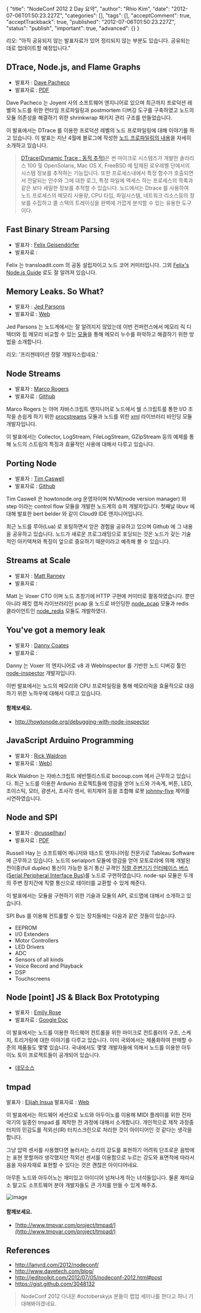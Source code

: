 {
    "title": "NodeConf 2012 2 Day 요약",
    "author": "Rhio Kim",
    "date": "2012-07-06T01:50:23.227Z",
    "categories": [],
    "tags": [],
    "acceptComment": true,
    "acceptTrackback": true,
    "published": "2012-07-06T01:50:23.227Z",
    "status": "publish",
    "important": true,
    "advanced": {}
}

리오: "아직 공유되지 않는 발표자료가 있어 정리되지 않는 부분도 있습니다.
공유되는 데로 업데이트할 예정입니다."

## DTrace, Node.js, and Flame Graphs
* 발표자 : [Dave Pacheco](https://twitter.com/#!/dapsays)
* 발표자료 : [PDF](http://dtrace.org/blogs/dap/files/2012/07/nodeconf.pdf)

Dave Pacheco 는 Joyent 사의 소프트웨어 엔지니어로 있으며 최근까지 프로덕션 레벨의 노드를 위한 런타임 프로파일링과 postmortem 디버깅 도구를 구축하였고 노드의 모듈 의존성을 해결하기 위한 shrinkwrap 패키지 관리 구조를 만들었습니다.

이 발표에서는 DTrace 를 이용한 프로덕션 레벨의 노드 프로파일링에 대해 이야기를 하고 있습니다.  이 발표는 지난 4월에 블로그에 작성한 [노드 프로파일링의 내용](http://dtrace.org/blogs/dap/2012/04/25/profiling-node-js/)을 자세히 소개하고 있습니다.

>[DTrace(Dynamic Trace : 동적 추적)](http://en.wikipedia.org/wiki/DTrace)은 썬 마이크로 시스템즈가 개발한 솔라리스 100 및 OpenSolaris, Mac OS X, FreeBSD 에 탑재된 로우레벨 단에서의 시스템 정보를 추적하는 기능입니다. 또한 프로세스내에서 특정 함수가 호출되면서 전달되는 인수와 그에 대한 로그, 특정 파일에 액세스 하는 프로세스의 목록과 같은 보다 세밀한 정보를 추적할 수 있습니다. 노드에서는 Dtrace 를 사용하여 노드 프로세스의 메모리 사용량, CPU 타임, 파일시스템, 네트워크 리소스등의 정보를 수집하고 콜 스택의 트레이싱을 완벽에 가깝게 분석할 수 있는 유용한 도구이다.

## Fast Binary Stream Parsing
* 발표자 : [Felix Geisendörfer](http://twitter.com/felixge)
* 발표자료 : 

Felix 는 transloadit.com 의 공동 설립자이고 노드 코어 커미터입니다. 그외 [Felix's Node.js Guide](http://nodeguide.com/index.html) 로도 잘 알려져 있습니다.

## Memory Leaks. So What?
* 발표자 : [Jed Parsons](https://twitter.com/#!/drainmice)
* 발표자료 : [Web](http://jedp.github.com/node-memwatch-demo/)

Jed Parsons 는 노드계에서는 잘 알려지지 않았는데 이번 컨퍼런스에서 메모리 릭 디텍터와 힙 메모리 비교할 수 있는 [모듈](https://github.com/lloyd/node-memwatch)을 통해 메모리 누수를 파악하고 해결하기 위한 방법을 소개합니다.

리오: '프리젠테이션 정말 개발자스럽네요.'

## Node Streams
* 발표자 : [Marco Rogers](https://twitter.com/#!/polotek)
* 발표자료 : [Github](https://github.com/polotek/nodeconf-2012-streams-talk)

Marco Rogers 는 야머 자바스크립트 엔지니어로 노드에서 쉘 스크립트를 통한 I/O 조작을 손쉽게 하기 위한 [procstreams](https://github.com/polotek/procstreams) 모듈과 노드를 위한 [xml](https://github.com/polotek/libxmljs) 라이브러리 바인딩 모듈 개발자입니다. 

이 발표에서는 Collector, LogStream, FileLogStream, GZipStream 등의 예제를 통해 노드의 스트림의 특징과 효율적인 사용에 대해서 다루고 있습니다. 

## Porting Node
* 발표자 : [Tim Caswell](http://twitter.com/creationix)
* 발표자료 : [Github](https://github.com/creationix/nodeconf2012)

Tim Caswell 은 howtonode.org 운영자이며 NVM(node version manager) 와 step 이라는 control flow 모듈을 개발한 노드계의 슈퍼 개발자입니다. 첫째날 libuv 에 대해 발표한 bert belder 와 같이 Cloud9 IDE 엔지니어입니다.

최근 노드를 루아(Lua) 로 포팅하면서 얻은 경험을 공유하고 있으며 Github 에 그 내용을 공유하고 있습니다. 노드가 새로운 프로그래밍으로 포딩되는 것은 노드가 갖는 기술적인 아키텍쳐와 특징이 앞으로 중요하기 때문이라고 예측해 볼 수 있습니다.

## Streams at Scale
* 발표자 : [Matt Ranney](http://twitter.com/mranney)
* 발표자료 :

Matt 는 Voxer CTO 이며 노드 초창기에 HTTP 구현에 커미터로 활동하였습니다.  뿐만아니라 패킷 캡쳐 라이브러리인 pcap 을 노드로 바인딩한 [node_pcap](https://github.com/mranney/node_pcap) 모듈과 redis 클라이언트인 [node_redis](https://github.com/mranney/node_redis) 모듈도 개발하였다.

## You've got a memory leak
* 발표자 : [Danny Coates](http://twitter.com/antiserf)
* 발표자료 :

Danny 는 Voxer 의 엔지니어로 v8 과 WebInspector 를 기반한 노드 디버깅 툴인 [node-inspector](https://github.com/dannycoates/node-inspector) 개발자입니다. 

이번 발표에서는 노드의 메모리와 CPU 프로파일링을 통해 메모리릭을 효율적으로 대응하기 위한 노하우에 대해서 다루고 있습니다.

#### 함께보세요.
* http://howtonode.org/debugging-with-node-inspector

## JavaScript Arduino Programming
* 발표자 : [Rick Waldron](http://)
* 발표자료 : [Web](https://dl.dropbox.com/u/3531958/nodeconf/index.html#/)]

Rick Waldron 는 자바스크립트 에반젤리스트로 bocoup.com 에서 근무하고 있습니다. 최근 노드를 이용한 Ardunio 프로젝트들에 영감을 얻어 노드와 가속계, 버튼, LED, 조이스틱, 모터, 광센서, 조사각 센서, 위치제어 등을 조합해 로봇 [johnny-five](http://www.johnny-five.com/) 제어를 시연하였습니다.

## Node and SPI
* 발표자 : [@russellhay](http://twitter.com/russellhay)]
* 발표자료 : [PDF](https://www.dropbox.com/s/ff2k39ul5bs29e2/Node%20and%20SPI%20%28nodeconf2012%29.pdf)

Russell Hay 는 소프트웨어 메니저와 테스트 엔지니어링 전문가로 Tableau Software 에 근무하고 있습니다. 노드의 serialport 모듈에 영감을 얻어 모토로라에 의해 개발된 전이중(full duplex) 통신이 가능한 동기 통신 규격인 [직렬 주변기기 인터페이스 버스(Serial Peripheral Interface Bus)](http://ko.wikipedia.org/wiki/%EC%A7%81%EB%A0%AC_%EC%A3%BC%EB%B3%80%EA%B8%B0%EA%B8%B0_%EC%9D%B8%ED%84%B0%ED%8E%98%EC%9D%B4%EC%8A%A4_%EB%B2%84%EC%8A%A4)를 노드로 구현하였습니다. node-spi 모듈은 두개의 주변 장치간에 직렬 통신으로 테이터를 교환할 수 있게 해준다.

이 발표에서는 모듈을 구현하기 위한 기술과 모듈의 API, 로드맵에 대해서 소개하고 있습니다.

SPI Bus 를 이용해 컨트롤할 수 있는 장치들에는 다음과 같은 것들이 있습니다.

* EEPROM
* I/O Extenders
* Motor Controllers
* LED Drivers
* ADC
* Sensors of all kinds
* Voice Record and Playback
* DSP
* Touchscreens

## Node [point] JS & Black Box Prototyping
* 발표자 : [Emily Rose](http://twitter.com/nexxylove)
* 발표자료 : [Google Doc](https://docs.google.com/presentation/d/1m1MiyNffoqeYQMLrtqnY990kJdfaPKhtyEXh5MQ6rC0/edit?pli=1#slide=id.g14c70e36_0_0)

이 발표에서는 노드를 이용한 하드웨어 컨트롤을 위한 마이크로 컨트롤러의 구조, 스케치, 트리거링에 대한 이야기를 다루고 있습니다. 이미 국외에서는 제품화하여 판매할 수준의 제품들도 몇몇 있습니다. 국내에서도 몇몇 개발자들에 의해서 노드를 이용한 아두이노 토이 프로젝트들이 공개되어 있습니다.

* [데모소스](https://github.com/nexxy/orobos-vine)

## tmpad
발표자 : [Elijah Insua](http://twitter.com/tmpvar)
발표자료 : [Web](http://tmpvar.com/nodeconf-2012/assets/fallback/index.html)

이 발표에서는 하드웨어 세션으로 노드와 아두이노를 이용해 MIDI 플레이를 위한 전자 악기의 일종인 tmpad 를 제작한 전 과정에 대해서 소개합니다.  개인적으로 제작 과정중 터치의 민감도를 적외선(IR) 터치스크린으로 처리한 것이 아이디어인 것 같다는 생각을 합니다.

그냥 압력 센서를 사용했다면 눌러서는 소리의 강도를 표현하기 어려워 단조로운 음밖에는 표현 못할꺼라 생각했지만 적외선 센서를 이용함으로 누르는 강도와 표면적에 따라서 음을 자유자재로 표현할 수 있다는 것은 괜찮은 아이디어네요.

아무튼 노드와 아두이노는 재미있고 아이디어 넘쳐나게 하는 녀석들입니다. 물론 재미요소 말고도 소프트웨어 분야 개발자들도 큰 가치를 만들 수 있게 해주죠.

![image](http://www.tmpvar.com/project/tmpad/static/img/revision4-500.jpg) 

#### 함께보세요.
* [http://www.tmpvar.com/project/tmpad/](http://www.tmpvar.com/project/tmpad/)

## References
* http://lanyrd.com/2012/nodeconf/
* http://www.davetech.com/blog/
* http://jeditoolkit.com/2012/07/05/nodeconf-2012.html#post
* https://gist.github.com/3048132

>NodeConf 2012 다녀온 #octoberskyjs 분들이 랩업 세미나를 한다고 하니 기대해봐야겠네요.


